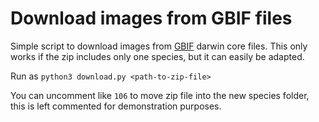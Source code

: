 # Download images from GBIF files
Simple script to download images from [GBIF](https://www.gbif.org) darwin core files. This only works if the zip includes only one species, but it can easily be adapted.

Run as `python3 download.py <path-to-zip-file>`

You can uncomment like `106` to move zip file into the new species folder, this is left commented for demonstration purposes.
